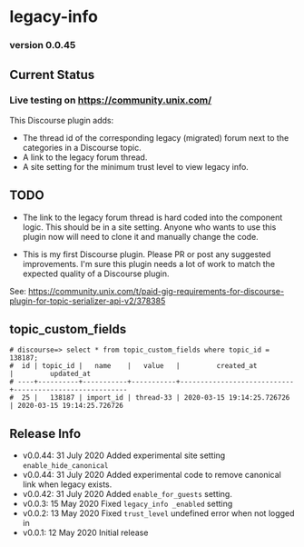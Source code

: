 # legacy-info

### version 0.0.45

## Current Status

### Live testing on https://community.unix.com/

This Discourse plugin adds:

- The thread id of the corresponding legacy (migrated) forum next to the categories in a Discourse topic.
- A link to the legacy forum thread.
- A site setting for the minimum trust level to view legacy info.

## TODO

- The link to the legacy forum thread is hard coded into the component logic. This should be in a site setting. Anyone who wants to use this plugin now will need to clone it and manually change the code.

- This is my first Discourse plugin. Please PR or post any suggested improvements. I'm sure this plugin needs a lot of work to match the expected quality of a Discourse plugin.

See: https://community.unix.com/t/paid-gig-requirements-for-discourse-plugin-for-topic-serializer-api-v2/378385

## topic_custom_fields

```
# discourse=> select * from topic_custom_fields where topic_id = 138187;
#  id | topic_id |   name    |   value   |         created_at         |         updated_at
# ----+----------+-----------+-----------+----------------------------+----------------------------
#  25 |   138187 | import_id | thread-33 | 2020-03-15 19:14:25.726726 | 2020-03-15 19:14:25.726726
```

## Release Info

- v0.0.44: 31 July 2020 Added experimental site setting `enable_hide_canonical`
- v0.0.44: 31 July 2020 Added experimental code to remove canonical link when legacy exists.
- v0.0.42: 31 July 2020 Added `enable_for_guests` setting.
- v0.0.3: 15 May 2020 Fixed `legacy_info _enabled` setting
- v0.0.2: 13 May 2020 Fixed `trust_level` undefined error when not logged in
- v0.0.1: 12 May 2020 Initial release
